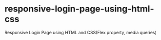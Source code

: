# responsive-login-page-using-html-css
Responsive Login Page using HTML and CSS(Flex property, media queries)
